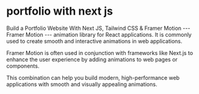 # portfolio with next js

Build a Portfolio Website With Next JS, Tailwind CSS & Framer Motion
--- Framer Motion ---
 animation library for React applications. It is commonly used to create smooth and interactive animations in web applications.


Framer Motion is often used in conjunction with frameworks like Next.js to enhance the user experience by adding animations to web pages or components.

This combination can help you build modern, high-performance web applications with smooth and visually appealing animations.


